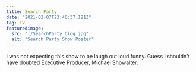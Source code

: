 ```yaml
---
title: Search Party
date: "2021-02-07T23:46:37.121Z"
tag: TV
featuredimage:
  src: "./SearchParty_blog.jpg"
  alt: "Search Party Show Poster"
---
```


I was not expecting this show to be laugh out loud funny. Guess I shouldn't have doubted Executive Producer, Michael Showalter.

